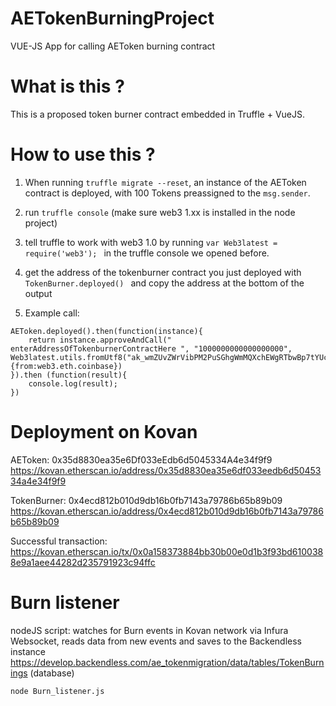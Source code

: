 # AETokenBurningProject
VUE-JS App for calling AEToken burning contract 

# What is this ? #
This is a proposed token burner contract embedded in Truffle + VueJS.

# How to use this ? #
1. When running ```truffle migrate --reset```, an instance of the AEToken contract is deployed, with 100 Tokens preassigned to the ```msg.sender```.

2. run ```truffle console``` (make sure web3 1.xx is installed in the node project)

3.  tell truffle to work with web3 1.0 by running ```var Web3latest = require('web3'); ``` in the truffle console we opened before.

4. get the address of the tokenburner contract you just deployed with ```TokenBurner.deployed() ``` and copy the address at the bottom of the output

5. Example call:

```
AEToken.deployed().then(function(instance){
    return instance.approveAndCall(" enterAddressOfTokenburnerContractHere ", "1000000000000000000", Web3latest.utils.fromUtf8("ak_wmZUvZWrVibPM2PuSGhgWmMQXchEWgRTbwBp7tYUcPyBYHnpR"), {from:web3.eth.coinbase})
}).then (function(result){
    console.log(result);
}) 
```

# Deployment on Kovan
AEToken: 0x35d8830ea35e6Df033eEdb6d5045334A4e34f9f9
https://kovan.etherscan.io/address/0x35d8830ea35e6df033eedb6d5045334a4e34f9f9

TokenBurner: 0x4ecd812b010d9db16b0fb7143a79786b65b89b09
https://kovan.etherscan.io/address/0x4ecd812b010d9db16b0fb7143a79786b65b89b09

Successful transaction: https://kovan.etherscan.io/tx/0x0a158373884bb30b00e0d1b3f93bd6100388e9a1aee44282d235791923c94ffc

# Burn listener
nodeJS script: watches for Burn events in Kovan network via Infura Websocket, reads data from new events and saves to the Backendless instance https://develop.backendless.com/ae_tokenmigration/data/tables/TokenBurnings (database)

```
node Burn_listener.js
```
